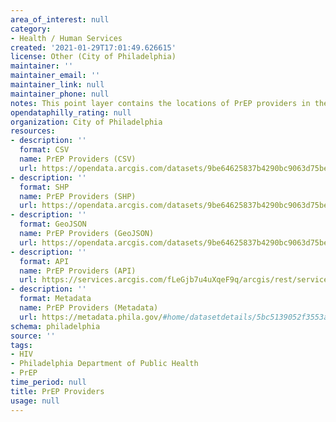 ```yaml
---
area_of_interest: null
category:
- Health / Human Services
created: '2021-01-29T17:01:49.626615'
license: Other (City of Philadelphia)
maintainer: ''
maintainer_email: ''
maintainer_link: null
maintainer_phone: null
notes: This point layer contains the locations of PrEP providers in the City of Philadelphia.
opendataphilly_rating: null
organization: City of Philadelphia
resources:
- description: ''
  format: CSV
  name: PrEP Providers (CSV)
  url: https://opendata.arcgis.com/datasets/9be64625837b4290bc9063d75be1b27a_0.csv
- description: ''
  format: SHP
  name: PrEP Providers (SHP)
  url: https://opendata.arcgis.com/datasets/9be64625837b4290bc9063d75be1b27a_0.zip
- description: ''
  format: GeoJSON
  name: PrEP Providers (GeoJSON)
  url: https://opendata.arcgis.com/datasets/9be64625837b4290bc9063d75be1b27a_0.geojson
- description: ''
  format: API
  name: PrEP Providers (API)
  url: https://services.arcgis.com/fLeGjb7u4uXqeF9q/arcgis/rest/services/PrEP_PROVIDERS/FeatureServer/0/query?outFields=*&where=1%3D1
- description: ''
  format: Metadata
  name: PrEP Providers (Metadata)
  url: https://metadata.phila.gov/#home/datasetdetails/5bc5139052f3553adb2f162c/representationdetails/5bc5139652f3553adb2f1634/
schema: philadelphia
source: ''
tags:
- HIV
- Philadelphia Department of Public Health
- PrEP
time_period: null
title: PrEP Providers
usage: null
---
```

